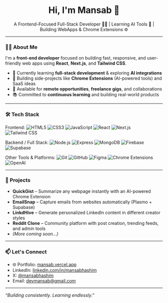 <h1 align="center">Hi, I'm Mansab 👋</h1>

<p align="center">
  A Frontend-Focused Full-Stack Developer 🧑‍💻 | Learning AI Tools 🤖 | Building WebApps & Chrome Extensions ⚙️
</p>

---

### 👨‍💻 About Me

I'm a **front-end developer** focused on building fast, responsive, and user-friendly web apps using **React**, **Next.js**, and **Tailwind CSS**.

- 🌱 Currently learning **full-stack development** & exploring **AI integrations**
- 🔧 Building side-projects like **Chrome Extensions** (AI-powered tools) and SaaS ideas
- 💼 Available for **remote opportunities**, **freelance gigs**, and collaborations
- 📚 Committed to **continuous learning** and building real-world products

---

### 🛠️ Tech Stack

Frontend:
![HTML5](https://img.shields.io/badge/HTML5-E34F26?style=for-the-badge&logo=html5&logoColor=white)
![CSS3](https://img.shields.io/badge/CSS3-1572B6?style=for-the-badge&logo=css3&logoColor=white)
![JavaScript](https://img.shields.io/badge/JavaScript-F7DF1E?style=for-the-badge&logo=javascript&logoColor=black)
![React](https://img.shields.io/badge/React-20232A?style=for-the-badge&logo=react&logoColor=61DAFB)
![Next.js](https://img.shields.io/badge/Next.js-000000?style=for-the-badge&logo=next.js&logoColor=white)
![Tailwind CSS](https://img.shields.io/badge/Tailwind_CSS-38B2AC?style=for-the-badge&logo=tailwind-css&logoColor=white)

Backend / Full Stack:
![Node.js](https://img.shields.io/badge/Node.js-339933?style=for-the-badge&logo=node.js&logoColor=white)
![Express](https://img.shields.io/badge/Express.js-000000?style=for-the-badge&logo=express&logoColor=white)
![MongoDB](https://img.shields.io/badge/MongoDB-4EA94B?style=for-the-badge&logo=mongodb&logoColor=white)
![Firebase](https://img.shields.io/badge/Firebase-FFCA28?style=for-the-badge&logo=firebase&logoColor=black)
![Supabase](https://img.shields.io/badge/Supabase-3ECF8E?style=for-the-badge&logo=supabase&logoColor=white)

Other Tools & Platforms:
![Git](https://img.shields.io/badge/Git-F05032?style=for-the-badge&logo=git&logoColor=white)
![GitHub](https://img.shields.io/badge/GitHub-181717?style=for-the-badge&logo=github&logoColor=white)
![Figma](https://img.shields.io/badge/Figma-F24E1E?style=for-the-badge&logo=figma&logoColor=white)
![Chrome Extensions](https://img.shields.io/badge/Chrome_Extensions-5F6368?style=for-the-badge&logo=googlechrome&logoColor=white)
![OpenAI](https://img.shields.io/badge/OpenAI-412991?style=for-the-badge&logo=openai&logoColor=white)

---

### 🚀 Projects

- **QuickGist** – Summarize any webpage instantly with an AI-powered Chrome Extension  
- **EmailSnap** – Capture emails from websites automatically (Plasmo + Supabase)  
- **LinkdHive** – Generate personalized LinkedIn content in different creator styles  
- **Reddit Clone** – Community platform with post creation, trending feeds, and admin tools  
- *(More coming soon...)*

---

### 📫 Let's Connect

- 🌐 Portfolio: [mansab.vercel.app](https://mansab.vercel.app)
- LinkedIn: [linkedin.com/in/mansabhashim](https://linkedin.com/in/mansabhashim)
- X: [@mansabhashim](https://x.com/mansabhashim)
- Email: devmansab@gmail.com

---

_“Building consistently. Learning endlessly.”_

